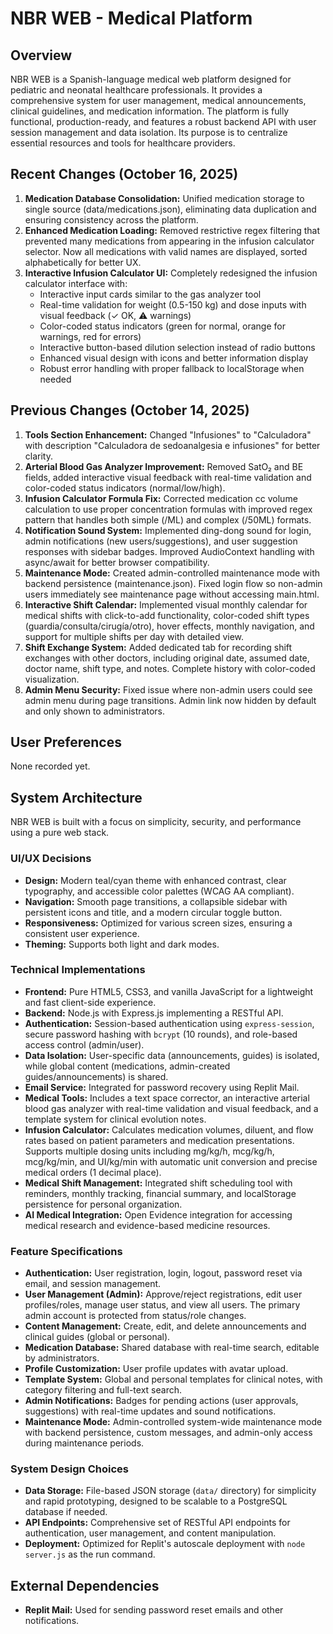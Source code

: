 # NBR WEB - Medical Platform

## Overview
NBR WEB is a Spanish-language medical web platform designed for pediatric and neonatal healthcare professionals. It provides a comprehensive system for user management, medical announcements, clinical guidelines, and medication information. The platform is fully functional, production-ready, and features a robust backend API with user session management and data isolation. Its purpose is to centralize essential resources and tools for healthcare providers.

## Recent Changes (October 16, 2025)
1. **Medication Database Consolidation:** Unified medication storage to single source (data/medications.json), eliminating data duplication and ensuring consistency across the platform.
2. **Enhanced Medication Loading:** Removed restrictive regex filtering that prevented many medications from appearing in the infusion calculator selector. Now all medications with valid names are displayed, sorted alphabetically for better UX.
3. **Interactive Infusion Calculator UI:** Completely redesigned the infusion calculator interface with:
   - Interactive input cards similar to the gas analyzer tool
   - Real-time validation for weight (0.5-150 kg) and dose inputs with visual feedback (✓ OK, ⚠️ warnings)
   - Color-coded status indicators (green for normal, orange for warnings, red for errors)
   - Interactive button-based dilution selection instead of radio buttons
   - Enhanced visual design with icons and better information display
   - Robust error handling with proper fallback to localStorage when needed

## Previous Changes (October 14, 2025)
1. **Tools Section Enhancement:** Changed "Infusiones" to "Calculadora" with description "Calculadora de sedoanalgesia e infusiones" for better clarity.
2. **Arterial Blood Gas Analyzer Improvement:** Removed SatO₂ and BE fields, added interactive visual feedback with real-time validation and color-coded status indicators (normal/low/high).
3. **Infusion Calculator Formula Fix:** Corrected medication cc volume calculation to use proper concentration formulas with improved regex pattern that handles both simple (/ML) and complex (/50ML) formats.
4. **Notification Sound System:** Implemented ding-dong sound for login, admin notifications (new users/suggestions), and user suggestion responses with sidebar badges. Improved AudioContext handling with async/await for better browser compatibility.
5. **Maintenance Mode:** Created admin-controlled maintenance mode with backend persistence (maintenance.json). Fixed login flow so non-admin users immediately see maintenance page without accessing main.html.
6. **Interactive Shift Calendar:** Implemented visual monthly calendar for medical shifts with click-to-add functionality, color-coded shift types (guardia/consulta/cirugía/otro), hover effects, monthly navigation, and support for multiple shifts per day with detailed view.
7. **Shift Exchange System:** Added dedicated tab for recording shift exchanges with other doctors, including original date, assumed date, doctor name, shift type, and notes. Complete history with color-coded visualization.
8. **Admin Menu Security:** Fixed issue where non-admin users could see admin menu during page transitions. Admin link now hidden by default and only shown to administrators.

## User Preferences
None recorded yet.

## System Architecture
NBR WEB is built with a focus on simplicity, security, and performance using a pure web stack.

### UI/UX Decisions
- **Design:** Modern teal/cyan theme with enhanced contrast, clear typography, and accessible color palettes (WCAG AA compliant).
- **Navigation:** Smooth page transitions, a collapsible sidebar with persistent icons and title, and a modern circular toggle button.
- **Responsiveness:** Optimized for various screen sizes, ensuring a consistent user experience.
- **Theming:** Supports both light and dark modes.

### Technical Implementations
- **Frontend:** Pure HTML5, CSS3, and vanilla JavaScript for a lightweight and fast client-side experience.
- **Backend:** Node.js with Express.js implementing a RESTful API.
- **Authentication:** Session-based authentication using `express-session`, secure password hashing with `bcrypt` (10 rounds), and role-based access control (admin/user).
- **Data Isolation:** User-specific data (announcements, guides) is isolated, while global content (medications, admin-created guides/announcements) is shared.
- **Email Service:** Integrated for password recovery using Replit Mail.
- **Medical Tools:** Includes a text space corrector, an interactive arterial blood gas analyzer with real-time validation and visual feedback, and a template system for clinical evolution notes.
- **Infusion Calculator:** Calculates medication volumes, diluent, and flow rates based on patient parameters and medication presentations. Supports multiple dosing units including mg/kg/h, mcg/kg/h, mcg/kg/min, and UI/kg/min with automatic unit conversion and precise medical orders (1 decimal place).
- **Medical Shift Management:** Integrated shift scheduling tool with reminders, monthly tracking, financial summary, and localStorage persistence for personal organization.
- **AI Medical Integration:** Open Evidence integration for accessing medical research and evidence-based medicine resources.

### Feature Specifications
- **Authentication:** User registration, login, logout, password reset via email, and session management.
- **User Management (Admin):** Approve/reject registrations, edit user profiles/roles, manage user status, and view all users. The primary admin account is protected from status/role changes.
- **Content Management:** Create, edit, and delete announcements and clinical guides (global or personal).
- **Medication Database:** Shared database with real-time search, editable by administrators.
- **Profile Customization:** User profile updates with avatar upload.
- **Template System:** Global and personal templates for clinical notes, with category filtering and full-text search.
- **Admin Notifications:** Badges for pending actions (user approvals, suggestions) with real-time updates and sound notifications.
- **Maintenance Mode:** Admin-controlled system-wide maintenance mode with backend persistence, custom messages, and admin-only access during maintenance periods.

### System Design Choices
- **Data Storage:** File-based JSON storage (`data/` directory) for simplicity and rapid prototyping, designed to be scalable to a PostgreSQL database if needed.
- **API Endpoints:** Comprehensive set of RESTful API endpoints for authentication, user management, and content manipulation.
- **Deployment:** Optimized for Replit's autoscale deployment with `node server.js` as the run command.

## External Dependencies
- **Replit Mail:** Used for sending password reset emails and other notifications.